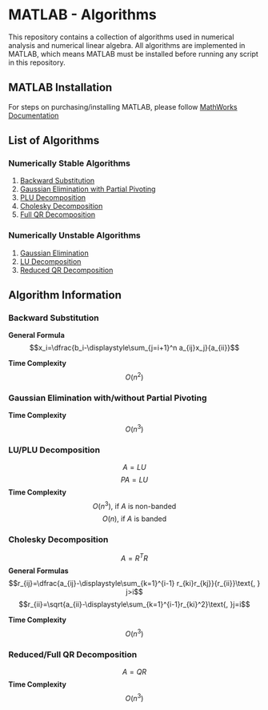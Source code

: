 # MATLAB - Algorithms

This repository contains a collection of algorithms used in numerical analysis
and numerical linear algebra. All algorithms are implemented in MATLAB, which means MATLAB must be installed
before running any script in this repository.

## MATLAB Installation
For steps on purchasing/installing MATLAB, please follow [MathWorks Documentation](https://www.mathworks.com/help/install/install-products.html)

## List of Algorithms
### Numerically Stable Algorithms
1. [Backward Substitution](backward_substitution.m)
1. [Gaussian Elimination with Partial Pivoting](ge_partial_pivoting.m)
1. [PLU Decomposition](plu_decomposition.m)
1. [Cholesky Decomposition](cholesky_decomposition.m)
1. [Full QR Decomposition](full_qr_decomposition.m)


### Numerically Unstable Algorithms
1. [Gaussian Elimination ](gaussian_elimination.m)
1. [LU Decomposition](lu_decomposition.m)
1. [Reduced QR Decomposition](reduced_qr_decomposition.m)

## Algorithm Information

### Backward Substitution 
**General Formula**
$$x_i=\dfrac{b_i-\displaystyle\sum_{j=i+1}^n a_{ij}x_j}{a_{ii}}$$

**Time Complexity**
$$O(n^2)$$

### Gaussian Elimination with/without Partial Pivoting
**Time Complexity**
$$O(n^3)$$

### LU/PLU Decomposition
$$A=LU$$
$$PA=LU$$
**Time Complexity**
$$O(n^3)\text{, if }A\text{ is non-banded}$$
$$O(n)\text{, if }A\text{ is banded}$$

### Cholesky Decomposition
$$A=R^TR$$
**General Formulas**
$$r_{ij}=\dfrac{a_{ij}-\displaystyle\sum_{k=1}^{i-1} r_{ki}r_{kj}}{r_{ii}}\text{, } j>i$$
$$r_{ii}=\sqrt{a_{ii}-\displaystyle\sum_{k=1}^{i-1}r_{ki}^2}\text{, }j=i$$

**Time Complexity**
$$O(n^3)$$

### Reduced/Full QR Decomposition
$$A=QR$$
**Time Complexity**
$$O(n^3)$$
